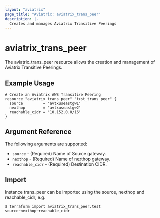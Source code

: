 ```yaml
---
layout: "aviatrix"
page_title: "Aviatrix: aviatrix_trans_peer"
description: |-
  Creates and manages Aviatrix Transitive Peerings
---
```


# aviatrix_trans_peer

The aviatrix_trans_peer resource allows the creation and management of Aviatrix Transitive Peerings.

## Example Usage

```hcl
# Create an Aviatrix AWS Transitive Peering
resource "aviatrix_trans_peer" "test_trans_peer" {
  source         = "avtxuseastgw1"
  nexthop        = "avtxuseastgw2"
  reachable_cidr = "10.152.0.0/16"
}
```

## Argument Reference

The following arguments are supported:

* `source` - (Required) Name of Source gateway.
* `nexthop` - (Required) Name of nexthop gateway.
* `reachable_cidr` - (Required) Destination CIDR.

## Import

Instance trans_peer can be imported using the source, nexthop and reachable_cidr, e.g.

```
$ terraform import aviatrix_trans_peer.test source~nexthop~reachable_cidr
```
